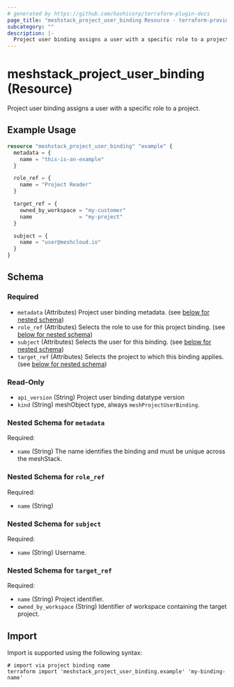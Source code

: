 ```yaml
---
# generated by https://github.com/hashicorp/terraform-plugin-docs
page_title: "meshstack_project_user_binding Resource - terraform-provider-meshstack"
subcategory: ""
description: |-
  Project user binding assigns a user with a specific role to a project.
---
```


# meshstack_project_user_binding (Resource)

Project user binding assigns a user with a specific role to a project.

## Example Usage

```terraform
resource "meshstack_project_user_binding" "example" {
  metadata = {
    name = "this-is-an-example"
  }

  role_ref = {
    name = "Project Reader"
  }

  target_ref = {
    owned_by_workspace = "my-customer"
    name               = "my-project"
  }

  subject = {
    name = "user@meshcloud.io"
  }
}
```

<!-- schema generated by tfplugindocs -->
## Schema

### Required

- `metadata` (Attributes) Project user binding metadata. (see [below for nested schema](#nestedatt--metadata))
- `role_ref` (Attributes) Selects the role to use for this project binding. (see [below for nested schema](#nestedatt--role_ref))
- `subject` (Attributes) Selects the user for this binding. (see [below for nested schema](#nestedatt--subject))
- `target_ref` (Attributes) Selects the project to which this binding applies. (see [below for nested schema](#nestedatt--target_ref))

### Read-Only

- `api_version` (String) Project user binding datatype version
- `kind` (String) meshObject type, always `meshProjectUserBinding`.

<a id="nestedatt--metadata"></a>
### Nested Schema for `metadata`

Required:

- `name` (String) The name identifies the binding and must be unique across the meshStack.


<a id="nestedatt--role_ref"></a>
### Nested Schema for `role_ref`

Required:

- `name` (String)


<a id="nestedatt--subject"></a>
### Nested Schema for `subject`

Required:

- `name` (String) Username.


<a id="nestedatt--target_ref"></a>
### Nested Schema for `target_ref`

Required:

- `name` (String) Project identifier.
- `owned_by_workspace` (String) Identifier of workspace containing the target project.

## Import

Import is supported using the following syntax:

```shell
# import via project binding name
terraform import 'meshstack_project_user_binding.example' 'my-binding-name'
```
